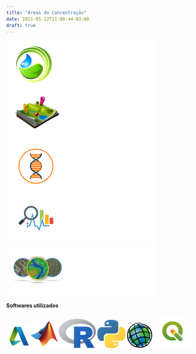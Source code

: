 ```yaml
---
title: "Áreas de Concentração"
date: 2021-05-22T21:08:44-03:00
draft: true
---
```


![](Summary_eco_400.png)  
![](Summary_filogeo_400.png)  
![](Summary_gene_400.png)  
![](Summary_data_400.png)  
![](Summary_GIS_400.png)

**Softwares utilizados**  

[![](autodesk_peq.png)](https://www.autodesk.com.br/)[![](matlab_simples.png)](https://www.mathworks.com/)[![](R_100.png)](https://www.r-project.org/)    [![](phyton_75.png)](https://www.python.org/)   [![](ESRI_peq.png)](https://www.arcgis.com/index.html)  [![](QGis_150.png)](https://www.qgis.org/en/site/)

 








